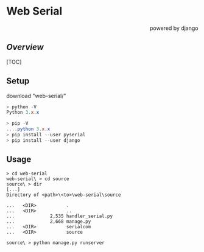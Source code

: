 # Web Serial

<p align="right">powered by django</p>

## *Overview*

[TOC]



## Setup

download "web-serial/"

```powershell
> python -V
Python 3.x.x

> pip -V
....python 3.x.x
> pip install --user pyserial
> pip install --user django
```



## Usage

```
> cd web-serial
web-serial\ > cd source
source\ > dir
[...]
Directory of <path>\<to>\web-serial\source

...   <DIR>           .
...   <DIR>           ..
...             2,535 handler_serial.py
...             2,668 manage.py
...   <DIR>           serialcom
...   <DIR>           source 

source\ > python manage.py runserver

```





